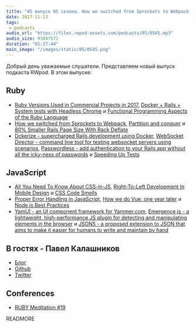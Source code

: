 ```yaml
---
title: "45 выпуск 05 сезона. How we switched from Sprockets to Webpack, CSS Code Smells, WebSocket Director, JSON5 и прочее"
date: 2017-11-13
tags:
 - podcasts
audio_url: "https://files.rwpod-assets.com/podcasts/05/0545.mp3"
audio_size: 93847572
duration: "01:37:44"
main_image: "/images/static/05/0545.png"
---
```


Добрый день уважаемые слушатели. Представляем новый выпуск подкаста RWpod. В этом выпуске:

## Ruby

 - [Ruby Versions Used in Commercial Projects in 2017](https://semaphoreci.com/blog/2017/11/08/ruby-versions-used-in-commercial-projects-in-2017.html), [Docker + Rails + System tests with Headless Chrome](https://dev.to/dstull/docker--rails--system-tests-with-headless-chrome-d00) и [Functional Programming Aspects of the Ruby Language](http://gustavocaso.github.io/2017/11/functional-programming-aspects-of-the-ruby-language/)
 - [How we switched from Sprockets to Webpack](https://rossta.net/blog/from-sprockets-to-webpack.html), [Partition and conquer](https://evilmartians.com/chronicles/partition-and-conquer) и [80% Smaller Rails Page Size With Rack Deflate](https://www.schneems.com/2017/11/08/80-smaller-rails-footprint-with-rack-deflate/)
 - [Dckerize - supercharged Rails development using Docker](https://github.com/pacuna/dckerize), [WebSocket Director - command line tool for testing websocket servers using scenarios](https://github.com/palkan/wsdirector), [Passwordless - add authentication to your Rails app without all the icky-ness of passwords](https://github.com/mikker/passwordless) и [Speeding Up Tests](https://www.driftingruby.com/episodes/speeding-up-tests)

## JavaScript

 - [All You Need To Know About CSS-in-JS](https://hackernoon.com/all-you-need-to-know-about-css-in-js-984a72d48ebc), [Right-To-Left Development In Mobile Design](https://www.smashingmagazine.com/2017/11/right-to-left-mobile-design/) и [CSS Code Smells](https://css-tricks.com/css-code-smells/)
 - [Proper Error Handling in JavaScript](https://scotch.io/tutorials/proper-error-handling-in-javascript), [How we do Vue: one year later](https://about.gitlab.com/2017/11/09/gitlab-vue-one-year-later/) и [Node.js Best Practices](https://github.com/i0natan/nodebestpractices)
 - [YamUI - an UI component framework for Yammer.com](https://microsoft.github.io/YamUI/), [Emergence.js - a lightweight, high-performance JS plugin for detecting and manipulating elements in the browser](https://xtianmiller.github.io/emergence.js/) и [JSON5 - a proposed extension to JSON that aims to make it easier for humans to write and maintain by hand](http://json5.org/)

## В гостях - Павел Калашников

  - [Блог](http://pavelkalashnikov.tumblr.com/)
  - [Github](https://github.com/kalashnikovisme)
  - [Twitter](https://twitter.com/kalashnikovisme)

## Conferences

 - [RUBY Meditation #19](http://www.rubymeditation.com/)

READMORE
